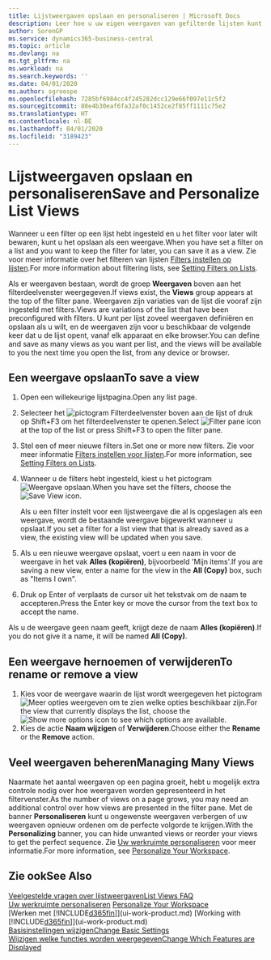 ```yaml
---
title: Lijstweergaven opslaan en personaliseren | Microsoft Docs
description: Leer hoe u uw eigen weergaven van gefilterde lijsten kunt maken.
author: SorenGP
ms.service: dynamics365-business-central
ms.topic: article
ms.devlang: na
ms.tgt_pltfrm: na
ms.workload: na
ms.search.keywords: ''
ms.date: 04/01/2020
ms.author: sgroespe
ms.openlocfilehash: 7285bf6984cc4f245282dcc129e66f097e11c5f2
ms.sourcegitcommit: 88e4b30eaf6fa32af0c1452ce2f85ff1111c75e2
ms.translationtype: HT
ms.contentlocale: nl-BE
ms.lasthandoff: 04/01/2020
ms.locfileid: "3189423"
---
```

# <a name="save-and-personalize-list-views"></a><span data-ttu-id="5cd49-103">Lijstweergaven opslaan en personaliseren</span><span class="sxs-lookup"><span data-stu-id="5cd49-103">Save and Personalize List Views</span></span>
<span data-ttu-id="5cd49-104">Wanneer u een filter op een lijst hebt ingesteld en u het filter voor later wilt bewaren, kunt u het opslaan als een weergave.</span><span class="sxs-lookup"><span data-stu-id="5cd49-104">When you have set a filter on a list and you want to keep the filter for later, you can save it as a view.</span></span> <span data-ttu-id="5cd49-105">Zie voor meer informatie over het filteren van lijsten [Filters instellen op lijsten](ui-enter-criteria-filters.md#setting-filters-on-lists).</span><span class="sxs-lookup"><span data-stu-id="5cd49-105">For more information about filtering lists, see [Setting Filters on Lists](ui-enter-criteria-filters.md#setting-filters-on-lists).</span></span>

<span data-ttu-id="5cd49-106">Als er weergaven bestaan, wordt de groep **Weergaven** boven aan het filterdeelvenster weergegeven.</span><span class="sxs-lookup"><span data-stu-id="5cd49-106">If views exist, the **Views** group appears at the top of the filter pane.</span></span> <span data-ttu-id="5cd49-107">Weergaven zijn variaties van de lijst die vooraf zijn ingesteld met filters.</span><span class="sxs-lookup"><span data-stu-id="5cd49-107">Views are variations of the list that have been preconfigured with filters.</span></span> <span data-ttu-id="5cd49-108">U kunt per lijst zoveel weergaven definiëren en opslaan als u wilt, en de weergaven zijn voor u beschikbaar de volgende keer dat u de lijst opent, vanaf elk apparaat en elke browser.</span><span class="sxs-lookup"><span data-stu-id="5cd49-108">You can define and save as many views as you want per list, and the views will be available to you the next time you open the list, from any device or browser.</span></span>

## <a name="to-save-a-view"></a><span data-ttu-id="5cd49-109">Een weergave opslaan</span><span class="sxs-lookup"><span data-stu-id="5cd49-109">To save a view</span></span>
1. <span data-ttu-id="5cd49-110">Open een willekeurige lijstpagina.</span><span class="sxs-lookup"><span data-stu-id="5cd49-110">Open any list page.</span></span>
2. <span data-ttu-id="5cd49-111">Selecteer het ![pictogram Filterdeelvenster](media/open-filter-pane-icon.png "Pictogram Filterdeelvenster") boven aan de lijst of druk op Shift+F3 om het filterdeelvenster te openen.</span><span class="sxs-lookup"><span data-stu-id="5cd49-111">Select ![Filter pane icon](media/open-filter-pane-icon.png "Filter pane icon") at the top of the list or press Shift+F3 to open the filter pane.</span></span>
3. <span data-ttu-id="5cd49-112">Stel een of meer nieuwe filters in.</span><span class="sxs-lookup"><span data-stu-id="5cd49-112">Set one or more new filters.</span></span> <span data-ttu-id="5cd49-113">Zie voor meer informatie [Filters instellen voor lijsten](ui-enter-criteria-filters.md#setting-filters-on-lists).</span><span class="sxs-lookup"><span data-stu-id="5cd49-113">For more information, see [Setting Filters on Lists](ui-enter-criteria-filters.md#setting-filters-on-lists).</span></span>
4. <span data-ttu-id="5cd49-114">Wanneer u de filters hebt ingesteld, kiest u het pictogram ![Weergave opslaan](media/save_view_icon.png "Weergave opslaan").</span><span class="sxs-lookup"><span data-stu-id="5cd49-114">When you have set the filters, choose the ![Save View](media/save_view_icon.png "Save View") icon.</span></span>

    <span data-ttu-id="5cd49-115">Als u een filter instelt voor een lijstweergave die al is opgeslagen als een weergave, wordt de bestaande weergave bijgewerkt wanneer u opslaat.</span><span class="sxs-lookup"><span data-stu-id="5cd49-115">If you set a filter for a list view that that is already saved as a view, the existing view will be updated when you save.</span></span>
5. <span data-ttu-id="5cd49-116">Als u een nieuwe weergave opslaat, voert u een naam in voor de weergave in het vak **Alles (kopiëren)**, bijvoorbeeld 'Mijn items'.</span><span class="sxs-lookup"><span data-stu-id="5cd49-116">If you are saving a new view, enter a name for the view in the **All (Copy)** box, such as "Items I own".</span></span>
6. <span data-ttu-id="5cd49-117">Druk op Enter of verplaats de cursor uit het tekstvak om de naam te accepteren.</span><span class="sxs-lookup"><span data-stu-id="5cd49-117">Press the Enter key or move the cursor from the text box to accept the name.</span></span>

<span data-ttu-id="5cd49-118">Als u de weergave geen naam geeft, krijgt deze de naam **Alles (kopiëren)**.</span><span class="sxs-lookup"><span data-stu-id="5cd49-118">If you do not give it a name, it will be named **All (Copy)**.</span></span>

## <a name="to-rename-or-remove-a-view"></a><span data-ttu-id="5cd49-119">Een weergave hernoemen of verwijderen</span><span class="sxs-lookup"><span data-stu-id="5cd49-119">To rename or remove a view</span></span>
1. <span data-ttu-id="5cd49-120">Kies voor de weergave waarin de lijst wordt weergegeven het pictogram ![Meer opties weergeven](media/show-more-options-icon.png "Meer opties weergeven") om te zien welke opties beschikbaar zijn.</span><span class="sxs-lookup"><span data-stu-id="5cd49-120">For the view that currently displays the list, choose the ![Show more options](media/show-more-options-icon.png "Show more options") icon to see which options are available.</span></span>
2. <span data-ttu-id="5cd49-121">Kies de actie **Naam wijzigen** of **Verwijderen**.</span><span class="sxs-lookup"><span data-stu-id="5cd49-121">Choose either the **Rename** or the **Remove** action.</span></span>

## <a name="managing-many-views"></a><span data-ttu-id="5cd49-122">Veel weergaven beheren</span><span class="sxs-lookup"><span data-stu-id="5cd49-122">Managing Many Views</span></span>
<span data-ttu-id="5cd49-123">Naarmate het aantal weergaven op een pagina groeit, hebt u mogelijk extra controle nodig over hoe weergaven worden gepresenteerd in het filtervenster.</span><span class="sxs-lookup"><span data-stu-id="5cd49-123">As the number of views on a page grows, you may need an additional control over how views are presented in the filter pane.</span></span> <span data-ttu-id="5cd49-124">Met de banner **Personaliseren** kunt u ongewenste weergaven verbergen of uw weergaven opnieuw ordenen om de perfecte volgorde te krijgen.</span><span class="sxs-lookup"><span data-stu-id="5cd49-124">With the **Personalizing** banner, you can hide unwanted views or reorder your views to get the perfect sequence.</span></span> <span data-ttu-id="5cd49-125">Zie [Uw werkruimte personaliseren](ui-personalization-user.md) voor meer informatie.</span><span class="sxs-lookup"><span data-stu-id="5cd49-125">For more information, see [Personalize Your Workspace](ui-personalization-user.md).</span></span>

## <a name="see-also"></a><span data-ttu-id="5cd49-126">Zie ook</span><span class="sxs-lookup"><span data-stu-id="5cd49-126">See Also</span></span>
[<span data-ttu-id="5cd49-127">Veelgestelde vragen over lijstweergaven</span><span class="sxs-lookup"><span data-stu-id="5cd49-127">List Views FAQ</span></span>](ui-views-faq.md)  
<span data-ttu-id="5cd49-128">[Uw werkruimte personaliseren](ui-personalization-user.md)  </span><span class="sxs-lookup"><span data-stu-id="5cd49-128">[Personalize Your Workspace](ui-personalization-user.md)  </span></span>  
<span data-ttu-id="5cd49-129">[Werken met [!INCLUDE[d365fin](includes/d365fin_md.md)]](ui-work-product.md)  </span><span class="sxs-lookup"><span data-stu-id="5cd49-129">[Working with [!INCLUDE[d365fin](includes/d365fin_md.md)]](ui-work-product.md)  </span></span>  
[<span data-ttu-id="5cd49-130">Basisinstellingen wijzigen</span><span class="sxs-lookup"><span data-stu-id="5cd49-130">Change Basic Settings</span></span>](ui-change-basic-settings.md)  
[<span data-ttu-id="5cd49-131">Wijzigen welke functies worden weergegeven</span><span class="sxs-lookup"><span data-stu-id="5cd49-131">Change Which Features are Displayed</span></span>](ui-experiences.md)  

